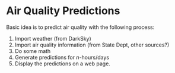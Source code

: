 # Air Quality Predictions

Basic idea is to predict air quality with the following process:
1. Import weather (from DarkSky)
1. Import air quality information (from State Dept, other sources?)
1. Do some math
1. Generate predictions for _n_-hours/days
1. Display the predictions on a web page.
